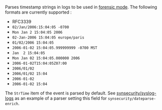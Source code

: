 Parses timestamp strings in logs to be used in [forensic mode](https://doc.synsec.net/Crowdsec/v1/user_guide/forensic_mode/). The following formats are currently supported :

 - RFC3339
 - `02/Jan/2006:15:04:05 -0700`
 - `Mon Jan 2 15:04:05 2006`
 - `02-Jan-2006 15:04:05 europe/paris`
 - `01/02/2006 15:04:05`
 - `2006-01-02 15:04:05.999999999 -0700 MST`
 - `Jan  2 15:04:05`
 - `Mon Jan 02 15:04:05.000000 2006`
 - `2006-01-02T15:04:05Z07:00`
 - `2006/01/02`
 - `2006/01/02 15:04`
 - `2006-01-02`
 - `2006-01-02 15:04`

The `StrTime` item of the event is parsed by default. See [synsecurity/syslog-logs](https://hub.synsec.net/author/synsecurity/configurations/syslog-logs) as an example of a parser setting this field for `synsecurity/dateparse-enrich`.
